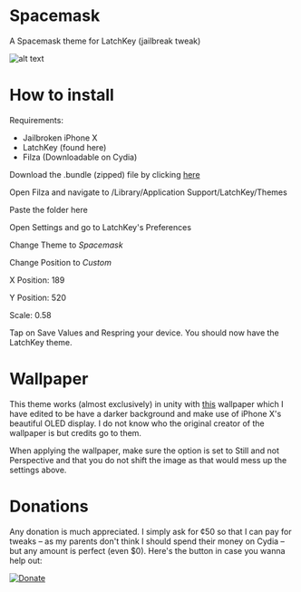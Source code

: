 # Spacemask
A Spacemask theme for LatchKey (jailbreak tweak)

![alt text](https://i.makeagif.com/media/3-24-2018/L8Kg6d.gif "GIF")

# How to install

Requirements:
- Jailbroken iPhone X
- LatchKey (found here)
- Filza (Downloadable on Cydia)

Download the .bundle (zipped) file by clicking [here](https://github.com/par5ul1/Spacemask/blob/master/Spacemask.zip?raw=true)

Open Filza and navigate to /Library/Application Support/LatchKey/Themes

Paste the folder here

Open Settings and go to LatchKey's Preferences

Change Theme to *Spacemask*

Change Position to *Custom*

X Position: 189

Y Position: 520

Scale: 0.58

Tap on Save Values and Respring your device. You should now have the LatchKey theme.

# Wallpaper

This theme works (almost exclusively) in unity with [this](https://i.imgur.com/LfMx1vX.jpg) wallpaper which I have edited to be have a darker background and make use of iPhone X's beautiful OLED display. I do not know who the original creator of the wallpaper is but credits go to them.

When applying the wallpaper, make sure the option is set to Still and not Perspective and that you do not shift the image as that would mess up the settings above.

# Donations

Any donation is much appreciated. I simply ask for ¢50 so that I can pay for tweaks – as my parents don't think I should spend their money on Cydia – but any amount is perfect (even $0). Here's the button in case you wanna help out:

[![Donate](https://img.shields.io/badge/Donate-PayPal-green.svg?longCache=true&style=flat)](https://www.paypal.me/parsuli12/0.50usd)
